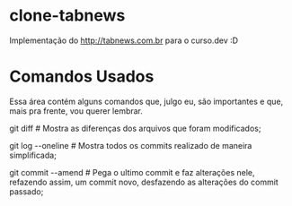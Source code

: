 # clone-tabnews
Implementação do http://tabnews.com.br para o curso.dev :D

# Comandos Usados

Essa área contém alguns comandos que, julgo eu, são importantes e que, mais pra frente, vou querer lembrar.

git diff # Mostra as diferenças dos arquivos que foram modificados;

git log --oneline # Mostra todos os commits realizado de maneira simplificada;

git commit --amend # Pega o ultimo commit e faz alterações nele, refazendo assim, um commit novo, desfazendo as alterações do commit passado;